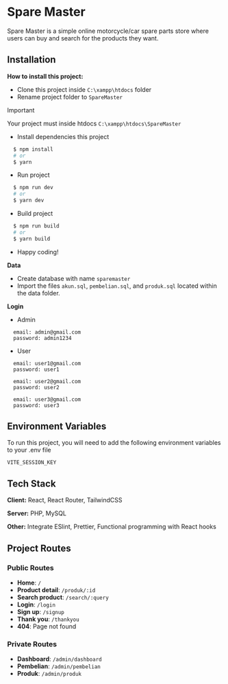 # Spare Master

Spare Master is a simple online motorcycle/car spare parts store where users can buy and search for the products they want.

## Installation

**How to install this project:**

- Clone this project inside `C:\xampp\htdocs` folder
- Rename project folder to `SpareMaster`

> [!IMPORTANT]  
> Your project must inside htdocs `C:\xampp\htdocs\SpareMaster`

- Install dependencies this project

```bash
  $ npm install
  # or
  $ yarn
```

- Run project

```bash
  $ npm run dev
  # or
  $ yarn dev
```

- Build project

```bash
  $ npm run build
  # or
  $ yarn build
```

- Happy coding!

**Data**

- Create database with name `sparemaster`
- Import the files `akun.sql`, `pembelian.sql`, and `produk.sql` located within the data folder.

**Login**

- Admin

```
  email: admin@gmail.com
  password: admin1234
```

- User

```
  email: user1@gmail.com
  password: user1

  email: user2@gmail.com
  password: user2

  email: user3@gmail.com
  password: user3
```

## Environment Variables

To run this project, you will need to add the following environment variables to your .env file

`VITE_SESSION_KEY`

## Tech Stack

**Client:** React, React Router, TailwindCSS

**Server:** PHP, MySQL

**Other:** Integrate ESlint, Prettier, Functional programming with React hooks

## Project Routes

### Public Routes

- **Home**: `/`
- **Product detail**: `/produk/:id`
- **Search product**: `/search/:query`
- **Login**: `/login`
- **Sign up**: `/signup`
- **Thank you**: `/thankyou`
- **404**: Page not found

### Private Routes

- **Dashboard**: `/admin/dashboard`
- **Pembelian**: `/admin/pembelian`
- **Produk**: `/admin/produk`
